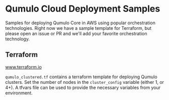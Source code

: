 # Qumulo Cloud Deployment Samples
Samples for deploying Qumulo Core in AWS using popular orchestration
technologies.  Right now we have a sample template for Terraform, but please
open an issue or PR and we'll add your favorite orchestration technology.

## Terraform
www.terraform.io

`qumulo_clustered.tf` contains a terraform template for deploying Qumulo 
clusters.  Set the number of nodes in the `cluster_config` variable (either 1, 
or 4+).
A tfvars file can be used to provide the necessary variables from your
environment.
